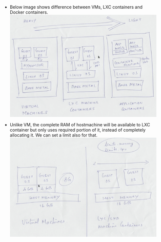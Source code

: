 - Below image shows difference between VMs, LXC containers and Docker containers.
![VM,LXC,Docker](images/IMG_1548.PNG)

- Unlike VM, the complete RAM of hostmachine will be available to LXC container but only uses required portion of it, instead of completely allocating it. We can set a limit also for that.
![VM,LXC,Docker](images/IMG_1549.PNG)




